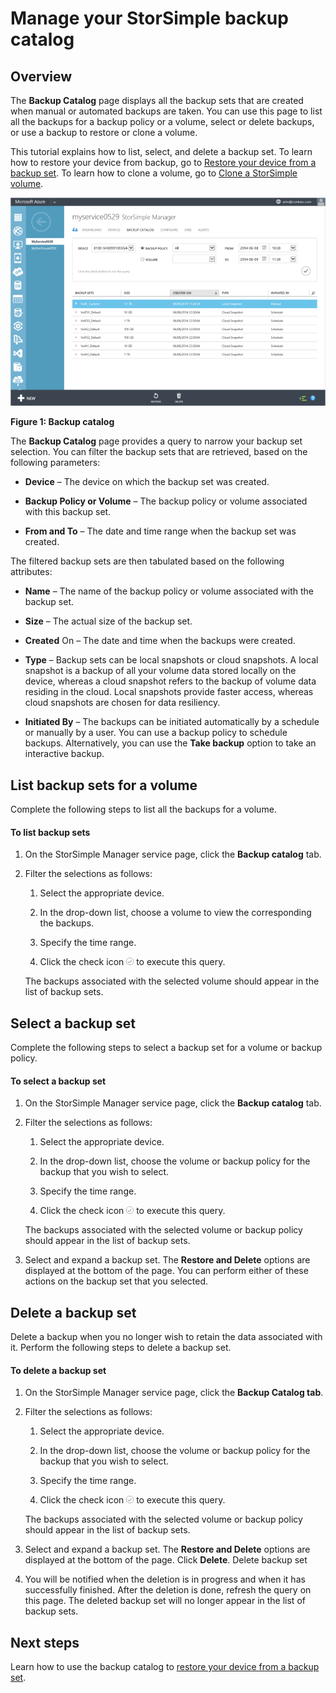 <properties 
   pageTitle="Manage your StorSimple backup catalog | Microsoft Azure"
   description="Explains how to use the StorSimple Manager service to manage backup sets for a volume."
   services="storsimple"
   documentationCenter="NA"
   authors="SharS"
   manager="carolz"
   editor="" />
<tags 
   ms.service="storsimple"
   ms.devlang="NA"
   ms.topic="article"
   ms.tgt_pltfrm="NA"
   ms.workload="TBD"
   ms.date="06/24/2015"
   ms.author="v-sharos" />

# Manage your StorSimple backup catalog

## Overview

The **Backup Catalog** page displays all the backup sets that are created when manual or automated backups are taken. You can use this page to list all the backups for a backup policy or a volume, select or delete backups, or use a backup to restore or clone a volume.

This tutorial explains how to list, select, and delete a backup set. To learn how to restore your device from backup, go to [Restore your device from a backup set](storsimple-restore-from-backup-set.md). To learn how to clone a volume, go to [Clone a StorSimple volume](storsimple-clone-volume.md).

![Backup catalog](./media/storsimple-manage-backup-catalog/HCS_BackupCatalog.png) 

**Figure 1: Backup catalog**

The **Backup Catalog** page provides a query to narrow your backup set selection. You can filter the backup sets that are retrieved, based on the following parameters:

- **Device** – The device on which the backup set was created.

- **Backup Policy or Volume** – The backup policy or volume associated with this backup set.

- **From and To** – The date and time range when the backup set was created.

The filtered backup sets are then tabulated based on the following attributes:

- **Name** – The name of the backup policy or volume associated with the backup set.

- **Size** – The actual size of the backup set.

- **Created** On – The date and time when the backups were created. 

- **Type** – Backup sets can be local snapshots or cloud snapshots. A local snapshot is a backup of all your volume data stored locally on the device, whereas a cloud snapshot refers to the backup of volume data residing in the cloud. Local snapshots provide faster access, whereas cloud snapshots are chosen for data resiliency.

- **Initiated By** – The backups can be initiated automatically by a schedule or manually by a user. You can use a backup policy to schedule backups. Alternatively, you can use the **Take backup** option to take an interactive backup.

## List backup sets for a volume
 
Complete the following steps to list all the backups for a volume.

#### To list backup sets

1. On the StorSimple Manager service page, click the **Backup catalog** tab.

2. Filter the selections as follows:

    1. Select the appropriate device.

    2. In the drop-down list, choose a volume to view the corresponding the backups.

    3. Specify the time range.

    4. Click the check icon ![Check icon](./media/storsimple-manage-backup-catalog/HCS_CheckIcon.png) to execute this query.
 
    The backups associated with the selected volume should appear in the list of backup sets.

## Select a backup set

Complete the following steps to select a backup set for a volume or backup policy.

#### To select a backup set

1. On the StorSimple Manager service page, click the **Backup catalog** tab.

2. Filter the selections as follows:

    1. Select the appropriate device.

    2. In the drop-down list, choose the volume or backup policy for the backup that you wish to select.

    3. Specify the time range.

    4. Click the check icon ![Check icon](./media/storsimple-manage-backup-catalog/HCS_CheckIcon.png) to execute this query.

    The backups associated with the selected volume or backup policy should appear in the list of backup sets.

3. Select and expand a backup set. The **Restore and Delete** options are displayed at the bottom of the page. You can perform either of these actions on the backup set that you selected.

## Delete a backup set

Delete a backup when you no longer wish to retain the data associated with it. Perform the following steps to delete a backup set.

#### To delete a backup set

1. On the StorSimple Manager service page, click the **Backup Catalog tab**.

2. Filter the selections as follows:

    1. Select the appropriate device.

    2. In the drop-down list, choose the volume or backup policy for the backup that you wish to select.

    3. Specify the time range.

    4. Click the check icon ![Check icon](./media/storsimple-manage-backup-catalog/HCS_CheckIcon.png) to execute this query.

    The backups associated with the selected volume or backup policy should appear in the list of backup sets.

3. Select and expand a backup set. The **Restore and Delete** options are displayed at the bottom of the page. Click **Delete**.
Delete backup set 

4. You will be notified when the deletion is in progress and when it has successfully finished. After the deletion is done, refresh the query on this page. The deleted backup set will no longer appear in the list of backup sets.

## Next steps

Learn how to use the backup catalog to [restore your device from a backup set](storsimple-restore-from-backup-set.md).

